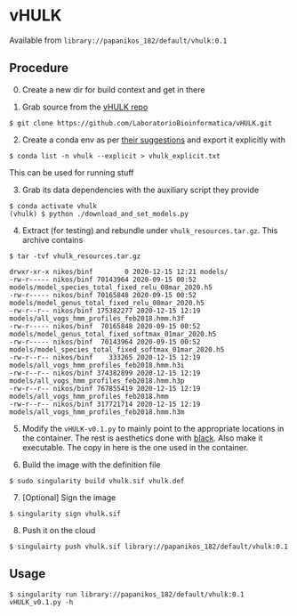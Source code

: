 # vHULK 

Available from `library://papanikos_182/default/vhulk:0.1`

## Procedure

0. Create a new dir for build context and get in there

1. Grab source from the 
[vHULK repo](https://github.com/LaboratorioBioinformatica/vHULK)


```
$ git clone https://github.com/LaboratorioBioinformatica/vHULK.git
```

2. Create a conda env as per 
[their suggestions](https://github.com/LaboratorioBioinformatica/vHULK#dependencies)
and export it explicitly with
```
$ conda list -n vhulk --explicit > vhulk_explicit.txt
```
This can be used for running stuff

3. Grab its data dependencies with the auxiliary script they provide 
```
$ conda activate vhulk
(vhulk) $ python ./download_and_set_models.py
```

4. Extract (for testing) and rebundle under `vhulk_resources.tar.gz`. This 
archive contains
```
$ tar -tvf vhulk_resources.tar.gz

drwxr-xr-x nikos/binf        0 2020-12-15 12:21 models/
-rw-r----- nikos/binf 70143964 2020-09-15 00:52 models/model_species_total_fixed_relu_08mar_2020.h5
-rw-r----- nikos/binf 70165848 2020-09-15 00:52 models/model_genus_total_fixed_relu_08mar_2020.h5
-rw-r--r-- nikos/binf 175382277 2020-12-15 12:19 models/all_vogs_hmm_profiles_feb2018.hmm.h3f
-rw-r----- nikos/binf  70165848 2020-09-15 00:52 models/model_genus_total_fixed_softmax_01mar_2020.h5
-rw-r----- nikos/binf  70143964 2020-09-15 00:52 models/model_species_total_fixed_softmax_01mar_2020.h5
-rw-r--r-- nikos/binf    333265 2020-12-15 12:19 models/all_vogs_hmm_profiles_feb2018.hmm.h3i
-rw-r--r-- nikos/binf 374382899 2020-12-15 12:19 models/all_vogs_hmm_profiles_feb2018.hmm.h3p
-rw-r--r-- nikos/binf 767855419 2020-12-15 12:19 models/all_vogs_hmm_profiles_feb2018.hmm
-rw-r--r-- nikos/binf 317721714 2020-12-15 12:19 models/all_vogs_hmm_profiles_feb2018.hmm.h3m
```

5. Modify the `vHULK-v0.1.py` to mainly point to the appropriate locations 
in the container. The rest is aesthetics done with 
[black](https://github.com/psf/black). Also make it executable. 
The copy in here is the one used in the container.

6. Build the image with the definition file
```
$ sudo singularity build vhulk.sif vhulk.def
```

7. [Optional] Sign the image
```
$ singularity sign vhulk.sif
```

8. Push it on the cloud
```
$ singulairty push vhulk.sif library://papanikos_182/default/vhulk:0.1
```

## Usage

```
$ singularity run library://papanikos_182/default/vhulk:0.1 vHULK_v0.1.py -h
```

